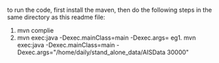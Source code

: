 to run the code, first install the maven, then do the following steps in the same directory as this readme file:
1. mvn complie
2. mvn exec:java -Dexec.mainClass=main -Dexec.args=<data directory>
    eg1. mvn exec:java -Dexec.mainClass=main -Dexec.args="/home/daily/stand_alone_data/AISData 30000"


   